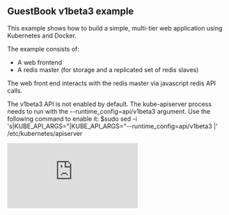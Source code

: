 ## GuestBook v1beta3 example

This example shows how to build a simple, multi-tier web application using Kubernetes and Docker.

The example consists of:
- A web frontend
- A redis master (for storage and a replicated set of redis slaves)

The web front end interacts with the redis master via javascript redis API calls.

The v1beta3 API is not enabled by default. The kube-apiserver process needs to run with the --runtime_config=api/v1beta3 argument. Use the following command to enable it:
$sudo sed -i 's|KUBE_API_ARGS="|KUBE_API_ARGS="--runtime_config=api/v1beta3 |' /etc/kubernetes/apiserver




[![Analytics](https://kubernetes-site.appspot.com/UA-36037335-10/GitHub/examples/guestbook-go/v1beta3/README.md?pixel)]()
